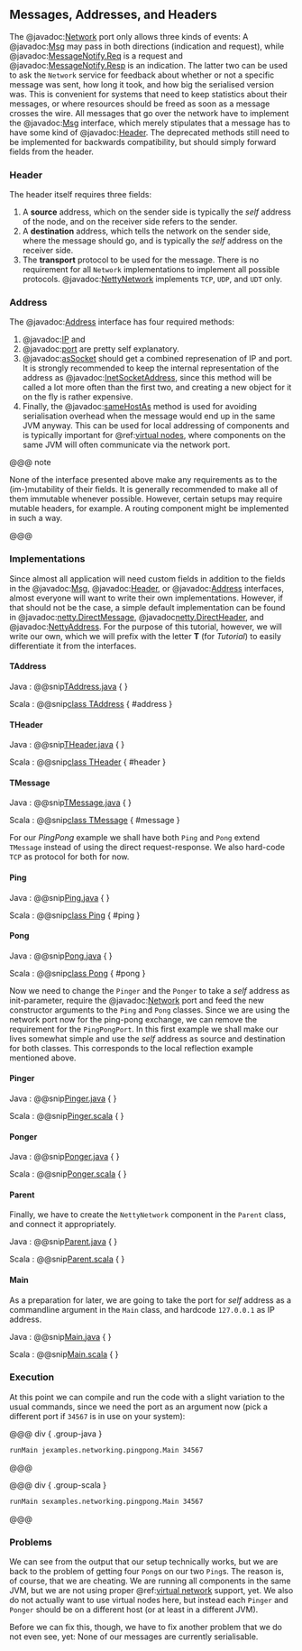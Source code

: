Messages, Addresses, and Headers
--------------------------------
The @javadoc:[Network](se.sics.kompics.network.Network) port only allows three kinds of events: A @javadoc:[Msg](se.sics.kompics.network.Msg) may pass in both directions (indication and request), while @javadoc:[MessageNotify.Req](se.sics.kompics.network.MessageNotify.Req) is a request and  @javadoc:[MessageNotify.Resp](se.sics.kompics.network.MessageNotify.Resp) is an indication. The latter two can be used to ask the `Network` service for feedback about whether or not a specific message was sent, how long it took, and how big the serialised version was. This is convenient for systems that need to keep statistics about their messages, or where resources should be freed as soon as a message crosses the wire.
All messages that go over the network have to implement the @javadoc:[Msg](se.sics.kompics.network.Msg) interface, which merely stipulates that a message has to have some kind of @javadoc:[Header](se.sics.kompics.network.Header). The deprecated methods still need to be implemented for backwards compatibility, but should simply forward fields from the header.

### Header

The header itself requires three fields:
	
1. A **source** address, which on the sender side is typically the *self* address of the node, and on the receiver side refers to the sender.
2. A **destination** address, which tells the network on the sender side, where the message should go, and is typically the *self* address on the receiver side.
3. The **transport** protocol to be used for the message. There is no requirement for all ``Network`` implementations to implement all possible protocols. @javadoc:[NettyNetwork](se.sics.kompics.network.netty.NettyNetwork) implements `TCP`, `UDP`, and `UDT` only.

### Address

The @javadoc:[Address](se.sics.kompics.network.Address) interface has four required methods:
	
1. @javadoc:[IP](se.sics.kompics.network.Address#getIp()) and 
2. @javadoc:[port](se.sics.kompics.network.Address#getPort()) are pretty self explanatory.
3. @javadoc:[asSocket](se.sics.kompics.network.Address#asSocket()) should get a combined represenation of IP and port. It is strongly recommended to keep the internal representation of the address as @javadoc:[InetSocketAddress](java.net.InetSocketAddress), since this method will be called a lot more often than the first two, and creating a new object for it on the fly is rather expensive.
4. Finally, the @javadoc:[sameHostAs](se.sics.kompics.network.Address#sameHostAs(se.sics.kompics.network.Address)) method is used for avoiding serialisation overhead when the message would end up in the same JVM anyway. This can be used for local addressing of components and is typically important for @ref:[virtual nodes](../virtual/index.md), where components on the same JVM will often communicate via the network port.

@@@ note

None of the interface presented above make any requirements as to the (im-)mutability of their fields. It is generally recommended to make all of them immutable whenever possible. However, certain setups may require mutable headers, for example. A routing component might be implemented in such a way.

@@@

### Implementations

Since almost all application will need custom fields in addition to the fields in the @javadoc:[Msg](se.sics.kompics.network.Msg), @javadoc:[Header](se.sics.kompics.network.Header), or @javadoc:[Address](se.sics.kompics.network.Address) interfaces, almost everyone will want to write their own implementations. However, if that should not be the case, a simple default implementation can be found in @javadoc:[netty.DirectMessage](se.sics.kompics.network.netty.DirectMessage), @javadoc[netty.DirectHeader](se.sics.kompics.network.netty.DirectHeader), and @javadoc:[NettyAddress](se.sics.kompics.network.netty.NettyAddress). For the purpose of this tutorial, however, we will write our own, which we will prefix with the letter **T** (for *Tutorial*) to easily differentiate it from the interfaces.

#### TAddress

Java
:	@@snip[TAddress.java](/docs/src/main/java/jexamples/networking/pingpong/TAddress.java) {  }

Scala
:	@@snip[class TAddress](/docs/src/main/scala/sexamples/networking/pingpong/Messages.scala) { #address }

#### THeader

Java
:	@@snip[THeader.java](/docs/src/main/java/jexamples/networking/pingpong/THeader.java) {  }

Scala
:	@@snip[class THeader](/docs/src/main/scala/sexamples/networking/pingpong/Messages.scala) { #header }

#### TMessage

Java
:	@@snip[TMessage.java](/docs/src/main/java/jexamples/networking/pingpong/TMessage.java) {  }

Scala
:	@@snip[class TMessage](/docs/src/main/scala/sexamples/networking/pingpong/Messages.scala) { #message }


For our *PingPong* example we shall have both `Ping` and `Pong` extend `TMessage` instead of using the direct request-response. We also hard-code `TCP` as protocol for both for now.

#### Ping

Java
:	@@snip[Ping.java](/docs/src/main/java/jexamples/networking/pingpong/Ping.java) {  }

Scala
:	@@snip[class Ping](/docs/src/main/scala/sexamples/networking/pingpong/Messages.scala) { #ping }

#### Pong

Java
:	@@snip[Pong.java](/docs/src/main/java/jexamples/networking/pingpong/Pong.java) {  }

Scala
:	@@snip[class Pong](/docs/src/main/scala/sexamples/networking/pingpong/Messages.scala) { #pong }


Now we need to change the `Pinger` and the `Ponger` to take a *self* address as init-parameter, require the @javadoc:[Network](se.sics.kompics.network.Network) port and feed the new constructor arguments to the `Ping` and `Pong` classes. Since we are using the network port now for the ping-pong exchange, we can remove the requirement for the `PingPongPort`. In this first example we shall make our lives somewhat simple and use the *self* address as source and destination for both classes. This corresponds to the local reflection example mentioned above.

#### Pinger

Java
:	@@snip[Pinger.java](/docs/src/main/java/jexamples/networking/pingpong/Pinger.java) {  }

Scala
:	@@snip[Pinger.scala](/docs/src/main/scala/sexamples/networking/pingpong/Pinger.scala) { }

#### Ponger

Java
:	@@snip[Ponger.java](/docs/src/main/java/jexamples/networking/pingpong/Ponger.java) {  }

Scala
:	@@snip[Ponger.scala](/docs/src/main/scala/sexamples/networking/pingpong/Ponger.scala) { }


#### Parent
Finally, we have to create the `NettyNetwork` component in the `Parent` class, and connect it appropriately. 

Java
:	@@snip[Parent.java](/docs/src/main/java/jexamples/networking/pingpong/Parent.java) {  }

Scala
:	@@snip[Parent.scala](/docs/src/main/scala/sexamples/networking/pingpong/Parent.scala) { }

#### Main
As a preparation for later, we are going to take the port for *self* address as a commandline argument in the `Main` class, and hardcode `127.0.0.1` as IP address.

Java
:	@@snip[Main.java](/docs/src/main/java/jexamples/networking/pingpong/Main.java) {  }

Scala
:	@@snip[Main.scala](/docs/src/main/scala/sexamples/networking/pingpong/Main.scala) { }


### Execution

At this point we can compile and run the code with a slight variation to the usual commands, since we need the port as an argument now (pick a different port if `34567` is in use on your system):

@@@ div { .group-java }
```bash
runMain jexamples.networking.pingpong.Main 34567
```
@@@

@@@ div { .group-scala }
```bash
runMain sexamples.networking.pingpong.Main 34567
```
@@@

### Problems

We can see from the output that our setup technically works, but we are back to the problem of getting four `Pong`s on our two `Ping`s. The reason is, of course, that we are cheating. We are running all components in the same JVM, but we are not using proper @ref:[virtual network](../virtual/index.md) support, yet. We also do not actually want to use virtual nodes here, but instead each `Pinger` and ``Ponger`` should be on a different host (or at least in a different JVM).

Before we can fix this, though, we have to fix another problem that we do not even see, yet: None of our messages are currently serialisable.
